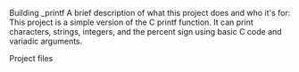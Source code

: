 Building _printf
A brief description of what this project does and who it's for: This project is a simple version of the C printf function. It can print characters, strings, integers, and the percent sign using basic C code and variadic arguments.

Project files
